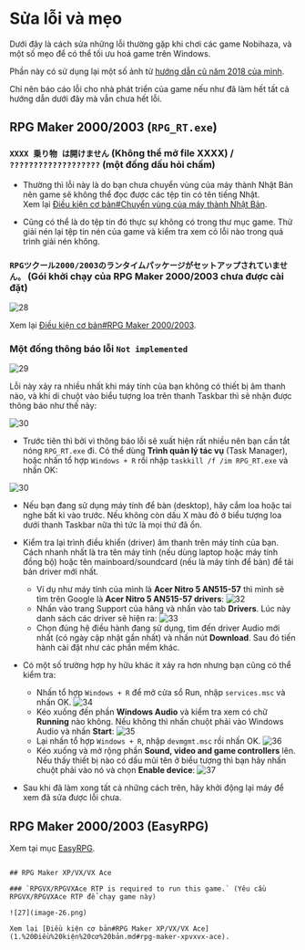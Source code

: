 # Sửa lỗi và mẹo

Dưới đây là cách sửa những lỗi thường gặp khi chơi các game Nobihaza, và một số mẹo để có thể tối ưu hoá game trên Windows.

Phần này có sử dụng lại một số ảnh từ [hướng dẫn cũ năm 2018 của mình](https://gamerpgmakervn.blogspot.com/2018/07/huong-dan-fix-moi-loi-trong-game-rpg.html).

Chỉ nên báo cáo lỗi cho nhà phát triển của game nếu như đã làm hết tất cả hướng dẫn dưới đây mà vẫn chưa hết lỗi.

## RPG Maker 2000/2003 (`RPG_RT.exe`)

### `XXXX 乗り物 は開けません` (Không thể mở file XXXX) / `???????????????????` (một đống dấu hỏi chấm)

* Thường thì lỗi này là do bạn chưa chuyển vùng của máy thành Nhật Bản nên game sẽ không thể đọc được các tệp tin có tên tiếng Nhật.<br>Xem lại [Điều kiện cơ bản#Chuyển vùng của máy thành Nhật Bản](1.%20Điều%20kiện%20cơ%20bản.md#chuyển-vùng-của-máy-thành-nhật-bản).

* Cũng có thể là do tệp tin đó thực sự không có trong thư mục game. Thử giải nén lại tệp tin nén của game và kiểm tra xem có lỗi nào trong quá trình giải nén không.

### `RPGツクール2000/2003のランタイムパッケージがセットアップされていません。` (Gói khởi chạy của RPG Maker 2000/2003 chưa được cài đặt)

![28](image-27.png)

Xem lại [Điều kiện cơ bản#RPG Maker 2000/2003](1.%20Điều%20kiện%20cơ%20bản.md#rpg-maker-20002003).

### Một đống thông báo lỗi `Not implemented`

![29](image-28.png)

Lỗi này xảy ra nhiều nhất khi máy tính của bạn không có thiết bị âm thanh nào, và khi di chuột vào biểu tượng loa trên thanh Taskbar thì sẽ nhận được thông báo như thế này:

![30](image-30.png)

* Trước tiên thì bởi vì thông báo lỗi sẽ xuất hiện rất nhiều nên bạn cần tắt nóng `RPG_RT.exe` đi. Có thể dùng **Trình quản lý tác vụ** (Task Manager), hoặc nhấn tổ hợp `Windows + R` rồi nhập `taskkill /f /im RPG_RT.exe` và nhấn OK:

![30](image-29.png)

* Nếu bạn đang sử dụng máy tính để bàn (desktop), hãy cắm loa hoặc tai nghe bất kì vào trước. Nếu không còn dấu X màu đỏ ở biểu tượng loa dưới thanh Taskbar nữa thì tức là mọi thứ đã ổn.

* Kiểm tra lại trình điều khiển (driver) âm thanh trên máy tính của bạn. Cách nhanh nhất là tra tên máy tính (nếu dùng laptop hoặc máy tính đồng bộ) hoặc tên mainboard/soundcard (nếu là máy tính để bàn) để tải bản driver mới nhất.
    * Ví dụ như máy tính của mình là **Acer Nitro 5 AN515-57** thì mình sẽ tìm trên Google là **Acer Nitro 5 AN515-57 drivers**:
    ![32](image-31.png)
    * Nhấn vào trang Support của hãng và nhấn vào tab **Drivers**. Lúc này danh sách các driver sẽ hiện ra:
    ![33](image-32.png)
    * Chọn đúng hệ điều hành đang sử dụng, tìm đến driver Audio mới nhất (có ngày cập nhật gần nhất) và nhấn nút **Download**. Sau đó tiến hành cài đặt như các phần mềm khác.

* Có một số trường hợp hy hữu khác ít xảy ra hơn nhưng bạn cũng có thể kiểm tra:
    * Nhấn tổ hợp `Windows + R` để mở cửa sổ Run, nhập `services.msc` và nhấn OK.
    ![34](image-33.png)
    * Kéo xuống đến phần **Windows Audio** và kiểm tra xem có chữ **Running** nào không. Nếu không thì nhấn chuột phải vào Windows Audio và nhấn **Start**:
    ![35](image-34.png)
    * Lại nhấn tổ hợp `Windows + R`, nhập `devmgmt.msc` rồi nhấn OK.
    ![36](image-35.png)
    * Kéo xuống và mở rộng phần **Sound, video and game controllers** lên. Nếu thấy thiết bị nào có dấu mũi tên ở biểu tượng thì bạn hãy nhấn chuột phải vào nó và chọn **Enable device**:
    ![37](image-36.png)

* Sau khi đã làm xong tất cả những cách trên, hãy khởi động lại máy để xem đã sửa được lỗi chưa.

## RPG Maker 2000/2003 (EasyRPG)

Xem tại mục [EasyRPG](../6.%20EasyRPG.md).

```

## RPG Maker XP/VX/VX Ace

### `RPGVX/RPGVXAce RTP is required to run this game.` (Yêu cầu RPGVX/RPGVXAce RTP để chạy game này)

![27](image-26.png)

Xem lại [Điều kiện cơ bản#RPG Maker XP/VX/VX Ace](1.%20Điều%20kiện%20cơ%20bản.md#rpg-maker-xpvxvx-ace).

